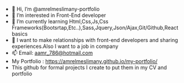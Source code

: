 - 👋 Hi, I’m @amrelmeslimany-portfolio
- 👀 I’m interested in Front-End developer 
- 🌱 I’m currently learning Html,Css,Js,Css Frameworks(Bootsrtap,Etc..),Sass,Jquery,Json/Ajax,Git/Github,React basics
- 💞️ I want to make relationships with front-end developers and sharing experiences.Also I want to a job in company 
- 📫 Email: aamr_786@hotmail.com
- My Portfolio : https://amrelmeslimany.github.io/my-portfolio/
- This github for formal projects I create to put them in my CV and portfolio
